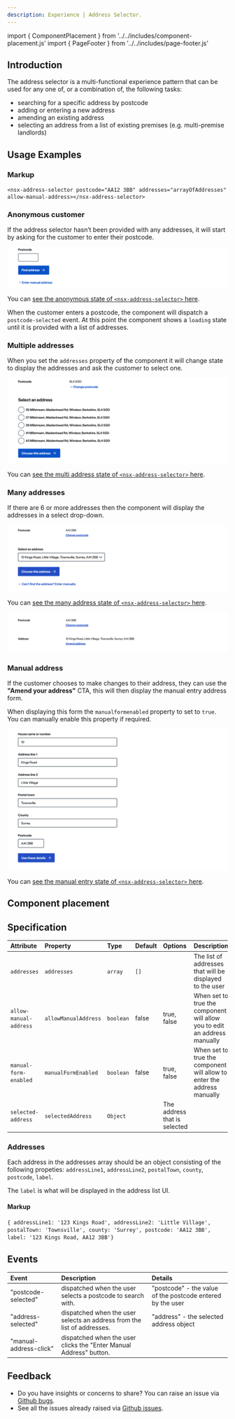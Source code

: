 ```yaml
---
description: Experience | Address Selector.
---
```


import { ComponentPlacement } from '../../includes/component-placement.js'
import { PageFooter } from '../../includes/page-footer.js'

## Introduction

The address selector is a multi-functional experience pattern that can be used for any one of, or a combination of, the following tasks:

* searching for a specific address by postcode
* adding or entering a new address
* amending an existing address
* selecting an address from a list of existing premises (e.g. multi-premise landlords)

## Usage Examples

### Markup

```markup
<nsx-address-selector postcode="AA12 3BB" addresses="arrayOfAddresses" allow-manual-address></nsx-address-selector>
```
### Anonymous customer

If the address selector hasn’t been provided with any addresses, it will start by asking for the customer to enter their postcode.

![Anonymous - Customer finding their address from a postcode](images/nsx-address-selector/usage-example-anonymous.webp)

You can [see the anonymous state of `<nsx-address-selector>` here](https://www.britishgas.co.uk/nucleus-experiences/demo/index.html?path=/story/nsx-address-selector--anonymous).

When the customer enters a postcode, the component will dispatch a `postcode-selected` event.  At this point the component shows a `loading` state until it is provided with a list of addresses.

### Multiple addresses

When you set the `addresses` property of the component it will change state to display the addresses and ask the customer to select one.

![Multiple addresses - Customer selects using radio buttons](images/nsx-address-selector/usage-example-multi-address.webp)

You can [see the multi address state of `<nsx-address-selector>` here](https://www.britishgas.co.uk/nucleus-experiences/demo/index.html?path=/story/nsx-address-selector--multi-addresses).

### Many addresses

If there are 6 or more addresses then the component will display the addresses in a select drop-down.

![Many addresses - Customer selects using select drop-down](images/nsx-address-selector/usage-example-many-address.webp)

You can [see the many address state of `<nsx-address-selector>` here](https://www.britishgas.co.uk/nucleus-experiences/demo/index.html?path=/story/nsx-address-selector--many-addresses).

![Postcode and selected address summary](images/nsx-address-selector/usage-example-many-address-2.webp)

### Manual address

If the customer chooses to make changes to their address, they can use the **"Amend your address"** CTA, this will then display the manual entry address form. 

When displaying this form the `manualformenabled` property to set to `true`. You can manually enable this property if required.

![Manual entry address form](images/nsx-address-selector/usage-example-manual-address.webp)

You can [see the manual entry state of `<nsx-address-selector>` here](https://www.britishgas.co.uk/nucleus-experiences/demo/index.html?path=/story/nsx-address-selector--manual-addresses).

## Component placement

<ComponentPlacement component="nsx-address-selector" parentComponents="ns-form"></ComponentPlacement>

## Specification

| Attribute | Property | Type | Default | Options | Description |
| :--- | :--- | :--- | :--- | :--- | :--- |
| `addresses` | `addresses` | `array` | `[]` |  | The list of addresses that will be displayed to the user |
| `allow-manual-address` | `allowManualAddress` | `boolean` | false | true, false | When set to true the component will allow you to edit an address manually |
| `manual-form-enabled` | `manualFormEnabled` | `boolean` | false | true, false | When set to true the component will allow to enter the address manually |
| `selected-address` | `selectedAddress` | `Object` |  | The address that is selected |

### Addresses

Each address in the addresses array should be an object consisting of the following propeties: `addressLine1`, `addressLine2`, `postalTown`, `county`, `postcode`, `label`.  

The `label` is what will be displayed in the address list UI.

#### Markup

`{ addressLine1: '123 Kings Road', addressLine2: 'Little Village', postalTown: 'Townsville', county: 'Surrey', postcode: 'AA12 3BB', label: '123 Kings Road, AA12 3BB'}`

## Events

| Event | Description | Details |
| :--- | :--- | :--- |
| "postcode-selected"   | dispatched when the user selects a postcode to search with. | "postcode" - the value of the postcode entered by the user |
| "address-selected" | dispatched when the user selects an address from the list of addresses. | "address" - the selected address object |
| "manual-address-click" | dispatched when the user clicks the "Enter Manual Address" button. | |

## Feedback

* Do you have insights or concerns to share? You can raise an issue via [Github bugs](https://github.com/ConnectedHomes/nucleus/issues/new?assignees=&labels=Bug&template=a--bug-report.md&title=[bug]%20[nsx-address-selector]).
* See all the issues already raised via [Github issues](https://github.com/connectedHomes/nucleus/issues?utf8=%E2%9C%93&q=is%3Aopen+is%3Aissue+label%3ABug+[nsx-address-selector]).

<PageFooter></PageFooter>
